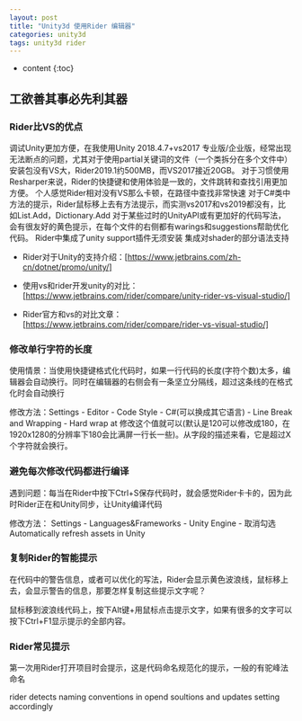 ```yaml
---
layout: post
title: "Unity3d 使用Rider 编辑器"
categories: unity3d
tags: unity3d rider 
---
```


* content
{:toc}


## 工欲善其事必先利其器

### Rider比VS的优点

调试Unity更加方便，在我使用Unity 2018.4.7+vs2017 专业版/企业版，经常出现无法断点的问题，尤其对于使用partial关键词的文件（一个类拆分在多个文件中）
安装包没有VS大，Rider2019.1约500MB，而VS2017接近20GB。
对于习惯使用Resharper来说，Rider的快捷键和使用体验是一致的，文件跳转和查找引用更加方便。
个人感觉Rider相对没有VS那么卡顿，在路径中查找非常快速
对于C#类中方法的提示，Rider鼠标移上去有方法提示，而实测vs2017和vs2019都没有，比如List.Add，Dictionary.Add
对于某些过时的UnityAPI或有更加好的代码写法，会有很友好的黄色提示，在每个文件的右侧都有warings和suggestions帮助优化代码。
Rider中集成了unity support插件无须安装
集成对shader的部分语法支持

- Rider对于Unity的支持介绍：[https://www.jetbrains.com/zh-cn/dotnet/promo/unity/]

- 使用vs和rider开发unity的对比：[https://www.jetbrains.com/rider/compare/unity-rider-vs-visual-studio/]

- Rider官方和vs的对比文章：[https://www.jetbrains.com/rider/compare/rider-vs-visual-studio/]


### 修改单行字符的长度
使用情景：当使用快捷键格式化代码时，如果一行代码的长度(字符个数)太多，编辑器会自动换行。同时在编辑器的右侧会有一条坚立分隔线，超过这条线的在格式化时会自动换行

修改方法：Settings - Editor - Code Style - C#(可以换成其它语言) - Line Break and Wrapping - Hard wrap at 修改这个值就可以(默认是120可以修改成180，在1920x1280的分辨率下180会比满屏一行长一些)。从字段的描述来看，它是超过X个字符就会换行。

### 避免每次修改代码都进行编译
遇到问题：每当在Rider中按下Ctrl+S保存代码时，就会感觉Rider卡卡的，因为此时Rider正在和Unity同步，让Unity编译代码

修改方法： Settings - Languages&Frameworks - Unity Engine - 取消勾选 Automatically refresh assets in Unity

### 复制Rider的智能提示
在代码中的警告信息，或者可以优化的写法，Rider会显示黄色波浪线，鼠标移上去，会显示警告的信息，那要怎样复制这些提示文字呢？

鼠标移到波浪线代码上，按下Alt键+用鼠标点击提示文字，如果有很多的文字可以按下Ctrl+F1显示提示的全部内容。

### Rider常见提示
第一次用Rider打开项目时会提示，这是代码命名规范化的提示，一般的有驼峰法命名

rider detects naming conventions in opend soultions and updates setting accordingly